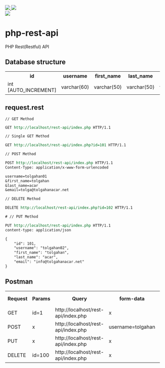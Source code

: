 
<a href='https://tolgahanacar.net'>
    <img src="https://img.shields.io/github/v/release/tolgahanacar/php-rest-api">
  <a/>
  <a href='https://tolgahanacar.net'>
    <img src="https://img.shields.io/github/watchers/tolgahanacar/php-rest-api?style=social">
  <a/><br>
  
<a href='https://php.net'>
    <img src="https://img.shields.io/badge/PHP-777BB4?style=for-the-badge&logo=php&logoColor=white">
  <a/>
    
# php-rest-api
PHP Rest(Restful) API
<h2>Database structure</h2>
<table>
  <tr>
    <th>id</th>
    <th>username</th>
    <th>first_name</th>
    <th>last_name</th>
    <th>email</th>
    <th>updateDate</th>
    <th>createDate</th>
  </tr>
  <tr>
    <td>int [AUTO_INCREMENT]</td>
    <td>varchar(60)</td>
    <td>varchar(50)</td>
    <td>varchar(50)</td>
    <td>varchar(60)</td>
    <td>TIMESTAMP [CURRENT_TIMESTAMP]</td>
    <td>TIMESTAMP</td>
  </tr>
</table>

## request.rest
```rest
// GET Method

GET http://localhost/rest-api/index.php HTTP/1.1

// Single GET Method

GET http://localhost/rest-api/index.php?id=101 HTTP/1.1

// POST Method

POST http://localhost/rest-api/index.php HTTP/1.1
Content-Type: application/x-www-form-urlencoded

username=tolgahan01
&first_name=tolgahan
&last_name=acar 
&email=tolga@tolgahanacar.net

// DELETE Method

DELETE http://localhost/rest-api/index.php?id=102 HTTP/1.1

# // PUT Method

PUT http://localhost/rest-api/index.php HTTP/1.1
content-type: application/json

{
    "id": 101,
    "username": "tolgahan02",
    "first_name": "tolgahan",
    "last_name": "acar",
    "email": "info@tolgahanacar.net"
}

```

## Postman
<table>
  <tr>
    <th>Request</th>
    <th>Params</th>
    <th>Query</th>
    <th>form-data</th>
    <th>x-www-form-urlencoded</th>
  </tr>
  <tr>
    <td>GET</td>
    <td>id=1</td>
    <td>http://localhost/rest-api/index.php</td>
    <td>x</td>
    <td>x</td>
  </tr>
  <tr>
    <td>POST</td>
    <td>x</td>
    <td>http://localhost/rest-api/index.php</td>
    <td>username=tolgahan</td>
    <td>x</td>
  </tr>
  <tr>
    <td>PUT</td>
    <td>x</td>
    <td>http://localhost/rest-api/index.php</td>
    <td>x</td>
    <td>{"id":1, "username":"tolgahan0"}</td>
  </tr>
  <tr>
    <td>DELETE</td>
    <td>id=100</td>
    <td>http://localhost/rest-api/index.php</td>
    <td>x</td>
    <td>x</td>
  </tr>
</table>







